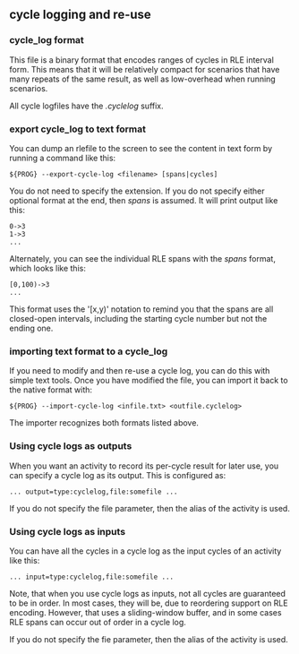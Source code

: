 ## cycle logging and re-use

### cycle_log format

This file is a binary format that encodes ranges of cycles in RLE interval
form. This means that it will be relatively compact for scenarios that
have many repeats of the same result, as well as low-overhead when running
scenarios.

All cycle logfiles have the *.cyclelog* suffix.

### export cycle_log to text format

You can dump an rlefile to the screen to see the content in text form by
running a command like this:

    ${PROG} --export-cycle-log <filename> [spans|cycles]

You do not need to specify the extension. If you do not specify either
optional format at the end, then *spans* is assumed. It will print output
like this:

    0->3
    1->3
    ...

Alternately, you can see the individual RLE spans with the *spans* format,
which looks like this:

    [0,100)->3
    ...

This format uses the '[x,y)' notation to remind you that the spans are all
closed-open intervals, including the starting cycle number but not the
ending one.

### importing text format to a cycle_log

If you need to modify and then re-use a cycle log, you can do this with
simple text tools. Once you have modified the file, you can import it back
to the native format with:

    ${PROG} --import-cycle-log <infile.txt> <outfile.cyclelog>

The importer recognizes both formats listed above.

### Using cycle logs as outputs

When you want an activity to record its per-cycle result for later use,
you can specify a cycle log as its output. This is configured as:

    ... output=type:cyclelog,file:somefile ...

If you do not specify the file parameter, then the alias of the activity
is used.

### Using cycle logs as inputs

You can have all the cycles in a cycle log as the input cycles of an
activity like this:

    ... input=type:cyclelog,file:somefile ...

Note, that when you use cycle logs as inputs, not all cycles are
guaranteed to be in order. In most cases, they will be, due to reordering
support on RLE encoding. However, that uses a sliding-window buffer, and
in some cases RLE spans can occur out of order in a cycle log.

If you do not specify the fie parameter, then the alias of the activity is
used.
